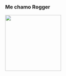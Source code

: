 ### Me chamo Rogger
<a href="https://github.com/Roggermds">
<img height="180cm" src="https://github-readme-stats.vercel.app/api?username=roggermds&show_icons=true&theme=dracula&include_all_commits=true&count_private=true" />
